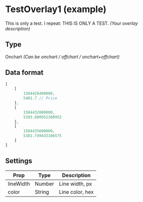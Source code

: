 # TestOverlay1 (example)

This is only a test. I repeat: THIS IS ONLY A TEST. *(Your overlay description)*

## Type

Onchart  *(Can be onchart / offchart / onchart+offchart)*

## Data format

```js
[
    [
        1584428400000,
        5401.7 // Price
    ],
    [
        1584432000000,
        5393.880952380952
    ],
    [
        1584435600000,
        5381.749433106575
    ]
]
```

## Settings

| Prop | Type | Description |
|---|---|---|
| lineWidth | Number | Line width, px |
| color | String | Line color, hex |

